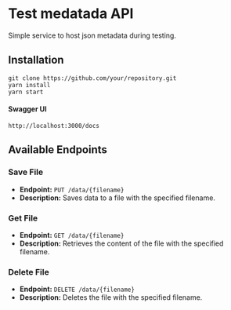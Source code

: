 Test medatada API
=================

Simple service to host json metadata during testing.

## Installation

```
git clone https://github.com/your/repository.git
yarn install
yarn start
```
#### Swagger UI

```
http://localhost:3000/docs
```


## Available Endpoints

### Save File

- **Endpoint:** `PUT /data/{filename}`
- **Description:** Saves data to a file with the specified filename.

### Get File

- **Endpoint:** `GET /data/{filename}`
- **Description:** Retrieves the content of the file with the specified filename.

### Delete File

- **Endpoint:** `DELETE /data/{filename}`
- **Description:** Deletes the file with the specified filename.